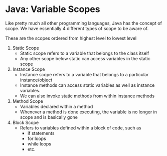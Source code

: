 # Java: Variable Scopes
Like pretty much all other programming languages, Java has the concept of scope. We have essentially 4 different types of scope to be aware of.

These are the scopes ordered from highest level to lowest level
1. Static Scope
    - Static scope refers to a variable that belongs to the class itself
    - Any other scope below static can access variables in the static scope
2. Instance Scope
    - Instance scope refers to a variable that belongs to a particular instance/object
    - Instance methods can access static variables as well as instance variables.
    - We can also invoke static methods from within instance methods
3. Method Scope
    - Variables declared within a method
    - Whenever a method is done executing, the variable is no longer in scope and is basically gone
4. Block Scope
    - Refers to variables defined within a block of code, such as
        - if statements
        - for loops
        - while loops
        - etc.
